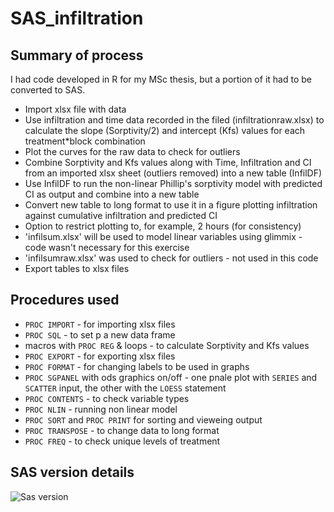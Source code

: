 # SAS_infiltration

## Summary of process
I had code developed in R for my MSc thesis, but a portion of it had to be converted to SAS.  
- Import xlsx file with data
- Use infiltration and time data recorded in the filed (infiltrationraw.xlsx) to calculate the slope (Sorptivity/2) and intercept (Kfs) values for each treatment*block combination
- Plot the curves for the raw data to check for outliers
- Combine Sorptivity and Kfs values along with Time, Infiltration and CI from an imported xlsx sheet (outliers removed) into a new table (InfilDF)
- Use InfilDF to run the non-linear Phillip's sorptivity model with predicted CI as output and combine into a new table
- Convert new table to long format to use it in a figure plotting infiltration against cumulative infiltration and predicted CI
- Option to restrict plotting to, for example, 2 hours (for consistency)
- 'infilsum.xlsx' will be used to model linear variables using glimmix - code wasn't necessary for this exercise
- 'infilsumraw.xlsx' was used to check for outliers - not used in this code
- Export tables to xlsx files

## Procedures used
- `PROC IMPORT` - for importing xlsx files
- `PROC SQL` - to set p a new data frame
- macros with `PROC REG` & loops - to calculate Sorptivity and Kfs values
- `PROC EXPORT` - for exporting xlsx files
- `PROC FORMAT` - for changing labels to be used in graphs
- `PROC SGPANEL` with ods graphics on/off - one pnale plot with `SERIES` and `SCATTER` input, the other with the `LOESS` statement
- `PROC CONTENTS` - to check variable types
- `PROC NLIN` - running non linear model
- `PROC SORT` and `PROC PRINT` for sorting and vieweing output
- `PROC TRANSPOSE` - to change data to long format
- `PROC FREQ` - to check unique levels of treatment

## SAS version details
![Sas version](https://github.com/AnelD13/SAS_infiltration/assets/126522316/7e6eae05-fcfd-4f39-bca7-df3f0b9b70b7)
